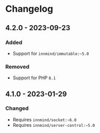 # Changelog

## 4.2.0 - 2023-09-23

### Added

- Support for `innmind/immutable:~5.0`

### Removed

- Support for PHP `8.1`

## 4.1.0 - 2023-01-29

### Changed

- Requires `innmind/socket:~6.0`
- Requires `innmind/server-control:~5.0`
